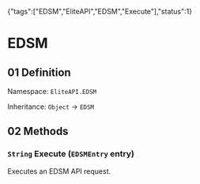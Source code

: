 {"tags":["EDSM","EliteAPI","EDSM","Execute"],"status":1}

# EDSM

## 01 Definition

Namespace: `EliteAPI.EDSM`

Inheritance: `Object` → `EDSM`

## 02 Methods

### `String` Execute (`EDSMEntry` entry)



Executes an EDSM API request.




